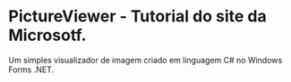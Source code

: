 # PictureViewer - Tutorial do site da Microsotf.
Um simples visualizador de imagem criado em linguagem C# no Windows Forms .NET.
